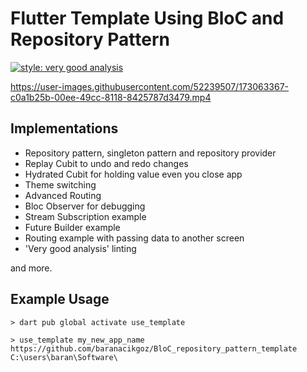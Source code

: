 # Flutter Template Using BloC and Repository Pattern

[![style: very good analysis](https://img.shields.io/badge/style-very_good_analysis-B22C89.svg)](https://pub.dev/packages/very_good_analysis)

https://user-images.githubusercontent.com/52239507/173063367-c0a1b25b-00ee-49cc-8118-8425787d3479.mp4

## Implementations
* Repository pattern, singleton pattern and repository provider
* Replay Cubit to undo and redo changes
* Hydrated Cubit for holding value even you close app
* Theme switching
* Advanced Routing
* Bloc Observer for debugging
* Stream Subscription example
* Future Builder example
* Routing example with passing data to another screen
* 'Very good analysis' linting

and more.

## Example Usage
````
> dart pub global activate use_template
````

````
> use_template my_new_app_name https://github.com/baranacikgoz/BloC_repository_pattern_template C:\users\baran\Software\
````